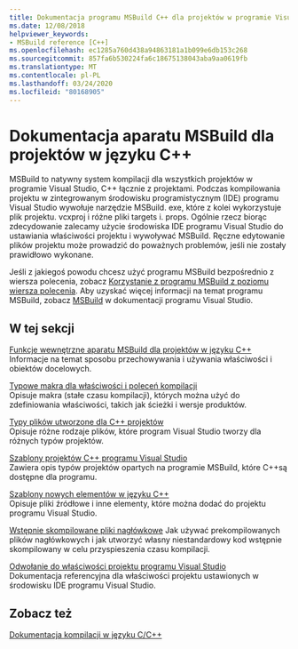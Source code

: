 ```yaml
---
title: Dokumentacja programu MSBuild C++ dla projektów w programie Visual Studio
ms.date: 12/08/2018
helpviewer_keywords:
- MSBuild reference [C++]
ms.openlocfilehash: ec1285a760d438a94863181a1b099e6db153c268
ms.sourcegitcommit: 857fa6b530224fa6c18675138043aba9aa0619fb
ms.translationtype: MT
ms.contentlocale: pl-PL
ms.lasthandoff: 03/24/2020
ms.locfileid: "80168905"
---
```

# <a name="msbuild-reference-for-c-projects"></a>Dokumentacja aparatu MSBuild dla projektów w języku C++

MSBuild to natywny system kompilacji dla wszystkich projektów w programie Visual Studio, C++ łącznie z projektami. Podczas kompilowania projektu w zintegrowanym środowisku programistycznym (IDE) programu Visual Studio wywołuje narzędzie MSBuild. exe, które z kolei wykorzystuje plik projektu. vcxproj i różne pliki targets i. props. Ogólnie rzecz biorąc zdecydowanie zalecamy użycie środowiska IDE programu Visual Studio do ustawiania właściwości projektu i wywoływać MSBuild. Ręczne edytowanie plików projektu może prowadzić do poważnych problemów, jeśli nie zostały prawidłowo wykonane.

Jeśli z jakiegoś powodu chcesz użyć programu MSBuild bezpośrednio z wiersza polecenia, zobacz [Korzystanie z programu MSBuild z poziomu wiersza polecenia](../msbuild-visual-cpp.md). Aby uzyskać więcej informacji na temat programu MSBuild, zobacz [MSBuild](/visualstudio/msbuild/msbuild) w dokumentacji programu Visual Studio.

## <a name="in-this-section"></a>W tej sekcji

[Funkcje wewnętrzne aparatu MSBuild dla projektów w języku C++](msbuild-visual-cpp-overview.md)<br/>
Informacje na temat sposobu przechowywania i używania właściwości i obiektów docelowych.

[Typowe makra dla właściwości i poleceń kompilacji](common-macros-for-build-commands-and-properties.md)<br/>
Opisuje makra (stałe czasu kompilacji), których można użyć do zdefiniowania właściwości, takich jak ścieżki i wersje produktów.

[Typy plików utworzone dla C++ projektów](file-types-created-for-visual-cpp-projects.md)<br/>
Opisuje różne rodzaje plików, które program Visual Studio tworzy dla różnych typów projektów.

[Szablony projektów C++ programu Visual Studio](visual-cpp-project-types.md)<br>
Zawiera opis typów projektów opartych na programie MSBuild, które C++są dostępne dla programu.

[Szablony nowych elementów w języku C++](using-visual-cpp-add-new-item-templates.md)<br>
Opisuje pliki źródłowe i inne elementy, które można dodać do projektu programu Visual Studio.

[Wstępnie skompilowane pliki nagłówkowe](../creating-precompiled-header-files.md) Jak używać prekompilowanych plików nagłówkowych i jak utworzyć własny niestandardowy kod wstępnie skompilowany w celu przyspieszenia czasu kompilacji.

[Odwołanie do właściwości projektu programu Visual Studio](property-pages-visual-cpp.md)<br/>
Dokumentacja referencyjna dla właściwości projektu ustawionych w środowisku IDE programu Visual Studio.

## <a name="see-also"></a>Zobacz też

[Dokumentacja kompilacji w języku C/C++](c-cpp-building-reference.md)
